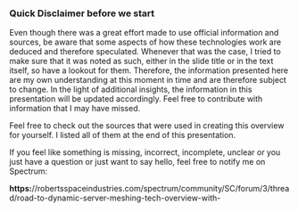 ### Quick Disclaimer before we start
Even though there was a great effort made to use official information and sources, be aware that some aspects of how these technologies work are deduced and therefore speculated. Whenever that was the case, I tried to make sure that it was noted as such, either in the slide title or in the text itself, so have a lookout for them. Therefore, the information presented here are my own understanding at this moment in time and are therefore subject to change. In the light of additional insights, the information in this presentation will be updated accordingly. Feel free to contribute with information that I may have missed.

Feel free to check out the sources that were used in creating this overview for yourself. I listed all of them at the end of this presentation.

If you feel like something is missing, incorrect, incomplete, unclear or you just have a question or just want to say hello, feel free to notify me on Spectrum:

__https:__//robertsspaceindustries.com/spectrum/community/SC/forum/3/thread/road-to-dynamic-server-meshing-tech-overview-with-

